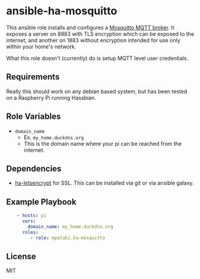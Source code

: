 # ansible-ha-mosquitto

This ansible role installs and configures a [Mosquitto MQTT broker](https://mosquitto.org/). It exposes a server on 8883 with TLS encryption which can be exposed to the internet, and another on 1883 without encryption intended for use only within your home's network.

What this role doesn't (currently) do is setup MQTT level user credentials.

## Requirements

Really this should work on any debian based system, but has been tested on a Raspberry Pi running Hassbian.

## Role Variables

- `domain_name`
  - Ex. `my_home.duckdns.org`
  - This is the domain name where your pi can be reached from the internet.

## Dependencies

- [ha-letsencrypt](https://github.com/mpataki/ansible-ha-letsencrypt) for SSL. This can be installed via git or via ansible galaxy.

## Example Playbook

```yml
    - hosts: pi
      vars:
        domain_name: my_home.duckdns.org
      roles:
         - role: mpataki.ha-mosquitto
```

## License

MIT
